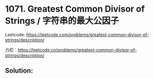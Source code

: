 # 1071. Greatest Common Divisor of Strings / 字符串的最大公因子

Leetcode: https://leetcode.com/problems/greatest-common-divisor-of-strings/description/

力扣：https://leetcode.cn/problems/greatest-common-divisor-of-strings/description/

## Solution:
